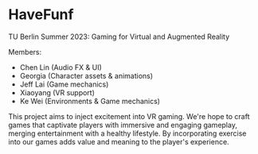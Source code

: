 # HaveFunf
TU Berlin Summer 2023: Gaming for Virtual and Augmented Reality

Members:
- Chen Lin (Audio FX & UI)
- Georgia (Character assets & animations)
- Jeff Lai (Game mechanics)
- Xiaoyang (VR support)
- Ke Wei (Environments & Game mechanics)

This project aims to inject excitement into VR gaming.
We're hope to craft games that captivate players with immersive and engaging gameplay, merging entertainment with a healthy lifestyle.
By incorporating exercise into our games adds value and meaning to the player's experience.

